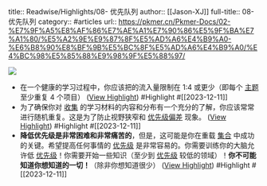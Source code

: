 title:: Readwise/Highlights/08- 优先队列
author:: [[Jason-XJ]]
full-title:: 08- 优先队列
category:: #articles
url:: https://pkmer.cn/Pkmer-Docs/02-%E7%9F%A5%E8%AF%86%E7%AE%A1%E7%90%86%E5%9F%BA%E7%A1%80/%E5%A2%9E%E9%87%8F%E5%AD%A6%E4%B9%A0-%E6%B8%90%E8%BF%9B%E5%BC%8F%E5%AD%A6%E4%B9%A0/%E4%BC%98%E5%85%88%E9%98%9F%E5%88%97/

![](https://readwise-assets.s3.amazonaws.com/media/uploaded_book_covers/profile_182549/pkmer-avatar.png)
- 在一个健康的学习过程中，你应该把的流入量限制在 1:4 或更少（即每个 [主题](http://super-memory.com/help/g.htm#Topic) 至少重复 4 个项目） ([View Highlight](https://read.readwise.io/read/01hhamfb7ryk86yb3qctfb0frh)) #Highlight #[[2023-12-11]]
- 为了确保你对 [收集](http://super-memory.com/help/g.htm#Collection) 的学习材料的内容和分布有一个充分的了解，你应该常常进行随机重复。这是为了防止视野狭窄和 [优先级偏差](http://super-memory.com/help/g.htm#Priority_bias) 现象。 ([View Highlight](https://read.readwise.io/read/01hhamfmjcac2tc1jsyyb8p4r0)) #Highlight #[[2023-12-11]]
- **降低优先级是非常困难和非常痛苦的**，但是，这可能是你在重载 [集合](http://super-memory.com/help/g.htm#Collection) 中成功的关键。希望提高任何事情的 [优先级](http://super-memory.com/help/g.htm#Priority) 是非常容易的。你需要训练你的大脑允许低 [优先级](http://super-memory.com/help/g.htm#Priority)！你需要开始一些知识（至少到 [优先级](http://super-memory.com/help/g.htm#Priority) 较低的领域）！**你不可能知道你想知道的一切！**（除非你想知道很少） ([View Highlight](https://read.readwise.io/read/01hhamh9jgkqjqdkhseq2dpz3s)) #Highlight #[[2023-12-11]]